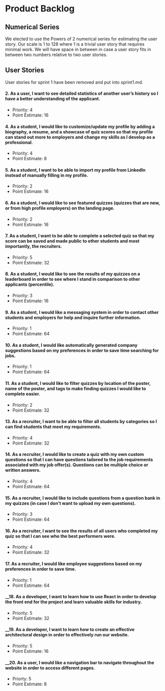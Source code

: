# Product Backlog

## Numerical Series

We elected to use the Powers of 2 numerical series for estimating the user story. Our scale is 1 to 128 where 1 is a trivial user story that requires minimal work. We will have space in between in case a user story fits in between two numbers relative to two user stories.

## User Stories

User stories for sprint 1 have been removed and put into sprint1.md. 

#### __2. As a user, I want to see detailed statistics of another user’s history so I have a better understanding of the applicant.__
   
- Priority: 4
- Point Estimate: 16

#### __4. As a student, I would like to customize/update my profile by adding a biography, a resume, and a showcase of quiz scores so that my profile can stand out more to employers and change my skills as I develop as a professional.__

- Priority: 4
- Point Estimate: 8

#### __5. As a student, I want to be able to import my profile from LinkedIn instead of manually filling in my profile.__

- Priority: 2
- Point Estimate: 16

#### __6. As a student, I would like to see featured quizzes (quizzes that are new, or from high profile employers) on the landing page.__

- Priority: 2
- Point Estimate: 16

#### __7. As a student, I want to be able to complete a selected quiz so that my score can be saved and made public to other students and most importantly, the recruiters.__

- Priority: 5
- Point Estimate: 32

#### __8. As a student, I would like to see the results of my quizzes on a leaderboard in order to see where I stand in comparison to other applicants (percentile).__
   
- Priority: 3
- Point Estimate: 16

#### __9.  As a student, I would like a messaging system in order to contact other students and employers for help and inquire further information.__
   
- Priority: 1
- Point Estimate: 64

#### __10. As a student, I would like automatically generated company suggestions based on my preferences in order to save time searching for jobs.__

- Priority: 1
- Point Estimate: 64

#### __11. As a student, I would like to filter quizzes by location of the poster, name of the poster, and tags to make finding quizzes I would like to complete easier.__
   
- Priority: 2
- Point Estimate: 32

#### __13. As a recruiter, I want to be able to filter all students by categories so I can find students that meet my requirements.__
   
- Priority: 4
- Point Estimate: 32

#### __14. As a recruiter, I would like to create a quiz with my own custom questions so that I can have questions tailored to the job requirements associated with my job offer(s). Questions can be multiple choice or written answers.__
- Priority: 4
- Point Estimate: 64

#### __15. As a recruiter, I would like to include questions from a question bank in my quizzes (in case I don’t want to upload my own questions).__
- Priority: 3
- Point Estimate: 64

#### __16. As a recruiter, I want to see the results of all users who completed my quiz so that I can see who the best performers were.__
- Priority: 4
- Point Estimate: 32

#### __17. As a recruiter, I would like employee suggestions based on my preferences in order to save time.__
- Priority: 1
- Point Estimate: 64

#### __18. As a developer, I want to learn how to use React in order to develop the front end for the project and learn valuable skills for industry.
- Priority: 5
- Point Estimate: 32

#### __19. As a developer, I want to learn how to create an effective architectural design in order to effectively run our website.
- Priority: 5
- Point Estimate: 16

#### __20. As a user, I would like a navigation bar to navigate throughout the website in order to access different pages.
- Priorty: 5
- Point Estimate: 8
